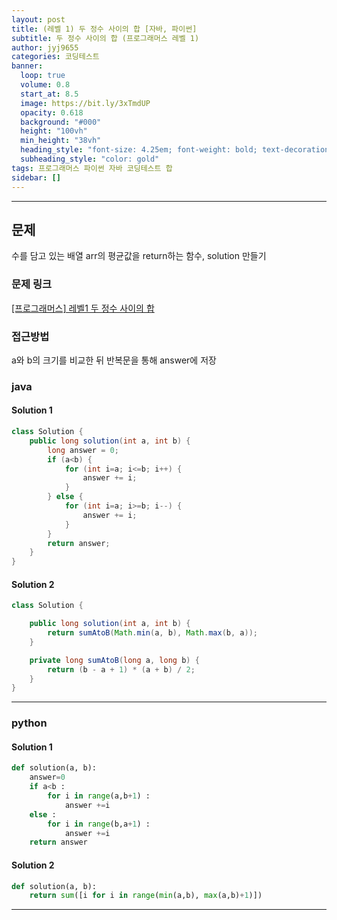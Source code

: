 ```yaml
---
layout: post
title: (레벨 1) 두 정수 사이의 합 [자바, 파이썬]
subtitle: 두 정수 사이의 합 (프로그래머스 레벨 1)
author: jyj9655
categories: 코딩테스트
banner:
  loop: true
  volume: 0.8
  start_at: 8.5
  image: https://bit.ly/3xTmdUP
  opacity: 0.618
  background: "#000"
  height: "100vh"
  min_height: "38vh"
  heading_style: "font-size: 4.25em; font-weight: bold; text-decoration: underline"
  subheading_style: "color: gold"
tags: 프로그래머스 파이썬 자바 코딩테스트 합
sidebar: []
---
```


---

## 문제

수를 담고 있는 배열 arr의 평균값을 return하는 함수, solution 만들기

### 문제 링크

[[프로그래머스] 레벨1 두 정수 사이의 합](https://school.programmers.co.kr/learn/courses/30/lessons/12912)

### 접근방법

a와 b의 크기를 비교한 뒤 반복문을 통해 answer에 저장

### java

#### Solution 1

```java
class Solution {
    public long solution(int a, int b) {
        long answer = 0;
        if (a<b) {
            for (int i=a; i<=b; i++) {
                answer += i;
            }
        } else {
            for (int i=a; i>=b; i--) {
                answer += i;
            }
        }
        return answer;
    }
}
```

#### Solution 2

```java
class Solution {

    public long solution(int a, int b) {
        return sumAtoB(Math.min(a, b), Math.max(b, a));
    }

    private long sumAtoB(long a, long b) {
        return (b - a + 1) * (a + b) / 2;
    }
}
```

---

### python

#### Solution 1

```python
def solution(a, b):
    answer=0
    if a<b :
        for i in range(a,b+1) :
            answer +=i
    else :
        for i in range(b,a+1) :
            answer +=i
    return answer
```

#### Solution 2

```python
def solution(a, b):
    return sum([i for i in range(min(a,b), max(a,b)+1)])
```

---
